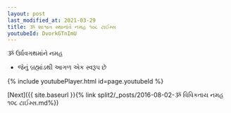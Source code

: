 ```yaml
---
layout: post
last_modified_at: 2021-03-29
title: ૐ શાશ્વત સ્થાનાંવે નમહ ૧૦૮ ટાઈમ્સ
youtubeId: DvorkGTnImU
---
```

 
 
 ૐ ઉર્ધવગથમાંને નમહ  
 
 -  જેનું બ્રહ્માંડથી આગળ એક સ્વરૂપ છે 
 
  
 
  
 
 
 
 
 
 


{% include youtubePlayer.html id=page.youtubeId %}
 
[Next]({{ site.baseurl }}{% link  split2/_posts/2016-08-02-ૐ વિવિકતાય નમહ ૧૦૮ ટાઈમ્સ.md%})
 

